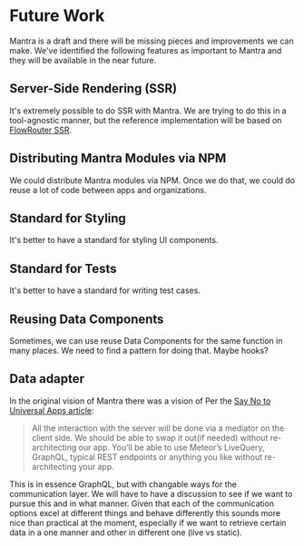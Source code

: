 # Future Work

Mantra is a draft and there will be missing pieces and improvements we can make. We've identified the following features as important to Mantra and they will be available in the near future.

## Server-Side Rendering (SSR)

It's extremely possible to do SSR with Mantra. We are trying to do this in a tool-agnostic manner, but the reference implementation will be based on [FlowRouter SSR](https://github.com/kadirahq/flow-router/tree/ssr).

## Distributing Mantra Modules via NPM

We could distribute Mantra modules via NPM. Once we do that, we could do reuse a lot of code between apps and organizations.

## Standard for Styling

It's better to have a standard for styling UI components.

## Standard for Tests

It's better to have a standard for writing test cases.

## Reusing Data Components

Sometimes, we can use reuse Data Components for the same function in many places. We need to find a pattern for doing that. Maybe hooks?

## Data adapter

In the original vision of Mantra there was a vision of 
Per the [Say No to Universal Apps article](https://medium.com/kadira-voice/say-no-to-isomorphic-apps-b7b7c419c634):

> All the interaction with the server will be done via a mediator on the client side. We should be able to swap it out(if needed) without re-architecting our app. You’ll be able to use Meteor’s LiveQuery, GraphQL, typical REST endpoints or anything you like without re-architecting your app.

This is in essence GraphQL, but with changable ways for the communication layer. We will have to have a discussion to see if we want to pursue this and in what manner. Given that each of the communication options excel at different things and behave differently this sounds more nice than practical at the moment, especially if we want to retrieve certain data in a one manner and other in different one (live vs static).

